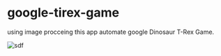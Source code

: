 # google-tirex-game
using image procceing this app automate google Dinosaur T-Rex Game.

![sdf](https://github.com/myhadiplace/google-tirex-game/assets/118046795/1780ea18-8808-433a-9bad-e9dd4508191e)
